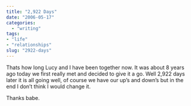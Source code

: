 ```yaml
---
title: "2,922 Days"
date: "2006-05-17"
categories: 
  - "writing"
tags:
- "life"
- "relationships"
slug: "2922-days"
---
```


Thats how long Lucy and I have been together now. It was about 8 years ago today we first really met and decided to give it a go. Well 2,922 days later it is all going well, of course we have our up’s and down’s but in the end I don’t think I would change it.

Thanks babe.
